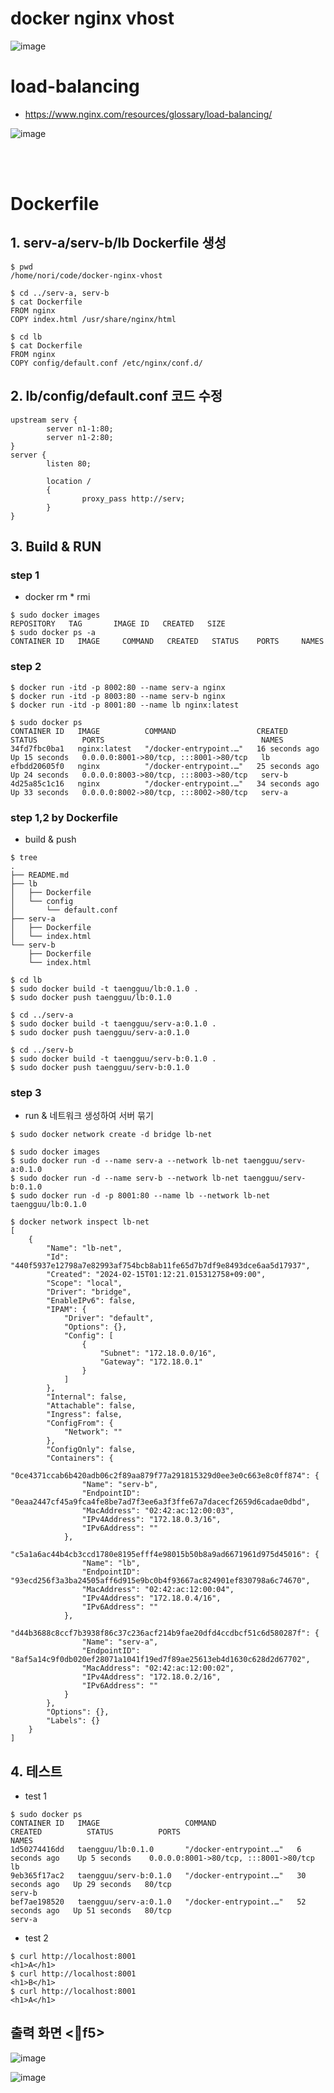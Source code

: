 # docker nginx vhost

![image](https://github.com/pySatellite/docker-nginx-vhost/assets/87309910/878eaf6a-18bc-4467-8b3f-5086de8ff3a1)

# load-balancing
- https://www.nginx.com/resources/glossary/load-balancing/
  
![image](https://github.com/Jaelinny/docker-nginx-vhost/assets/148875683/f1013b3f-9a5f-4de5-85d6-518347e8c230)


<br/>
<br/>

# Dockerfile

## 1. serv-a/serv-b/lb Dockerfile 생성
```
$ pwd
/home/nori/code/docker-nginx-vhost

$ cd ../serv-a, serv-b
$ cat Dockerfile
FROM nginx
COPY index.html /usr/share/nginx/html

$ cd lb
$ cat Dockerfile
FROM nginx
COPY config/default.conf /etc/nginx/conf.d/
```

## 2. lb/config/default.conf 코드 수정
```
upstream serv {
        server n1-1:80;
        server n1-2:80;
}
server {
        listen 80;

        location /
        {
                proxy_pass http://serv;
        }
}
```

## 3. Build & RUN

### step 1
- docker rm * rmi
```
$ sudo docker images
REPOSITORY   TAG       IMAGE ID   CREATED   SIZE
$ sudo docker ps -a
CONTAINER ID   IMAGE     COMMAND   CREATED   STATUS    PORTS     NAMES
```

### step 2
```
$ docker run -itd -p 8002:80 --name serv-a nginx
$ docker run -itd -p 8003:80 --name serv-b nginx
$ docker run -itd -p 8001:80 --name lb nginx:latest

$ sudo docker ps
CONTAINER ID   IMAGE          COMMAND                  CREATED          STATUS          PORTS                                   NAMES
34fd7fbc0ba1   nginx:latest   "/docker-entrypoint.…"   16 seconds ago   Up 15 seconds   0.0.0.0:8001->80/tcp, :::8001->80/tcp   lb
efbdd20605f0   nginx          "/docker-entrypoint.…"   25 seconds ago   Up 24 seconds   0.0.0.0:8003->80/tcp, :::8003->80/tcp   serv-b
4d25a85c1c16   nginx          "/docker-entrypoint.…"   34 seconds ago   Up 33 seconds   0.0.0.0:8002->80/tcp, :::8002->80/tcp   serv-a
```

### step 1,2 by Dockerfile
- build & push
```
$ tree
.
├── README.md
├── lb
│   ├── Dockerfile
│   └── config
│       └── default.conf
├── serv-a
│   ├── Dockerfile
│   └── index.html
└── serv-b
    ├── Dockerfile
    └── index.html

$ cd lb
$ sudo docker build -t taengguu/lb:0.1.0 .
$ sudo docker push taengguu/lb:0.1.0

$ cd ../serv-a
$ sudo docker build -t taengguu/serv-a:0.1.0 .
$ sudo docker push taengguu/serv-a:0.1.0

$ cd ../serv-b
$ sudo docker build -t taengguu/serv-b:0.1.0 .
$ sudo docker push taengguu/serv-b:0.1.0
```

### step 3 
- run & 네트워크 생성하여 서버 묶기
```
$ sudo docker network create -d bridge lb-net

$ sudo docker images
$ sudo docker run -d --name serv-a --network lb-net taengguu/serv-a:0.1.0
$ sudo docker run -d --name serv-b --network lb-net taengguu/serv-b:0.1.0
$ sudo docker run -d -p 8001:80 --name lb --network lb-net taengguu/lb:0.1.0

$ docker network inspect lb-net
[
    {
        "Name": "lb-net",
        "Id": "440f5937e12798a7e82993af754bcb8ab11fe65d7b7df9e8493dce6aa5d17937",
        "Created": "2024-02-15T01:12:21.015312758+09:00",
        "Scope": "local",
        "Driver": "bridge",
        "EnableIPv6": false,
        "IPAM": {
            "Driver": "default",
            "Options": {},
            "Config": [
                {
                    "Subnet": "172.18.0.0/16",
                    "Gateway": "172.18.0.1"
                }
            ]
        },
        "Internal": false,
        "Attachable": false,
        "Ingress": false,
        "ConfigFrom": {
            "Network": ""
        },
        "ConfigOnly": false,
        "Containers": {
            "0ce4371ccab6b420adb06c2f89aa879f77a291815329d0ee3e0c663e8c0ff874": {
                "Name": "serv-b",
                "EndpointID": "0eaa2447cf45a9fca4fe8be7ad7f3ee6a3f3ffe67a7dacecf2659d6cadae0dbd",
                "MacAddress": "02:42:ac:12:00:03",
                "IPv4Address": "172.18.0.3/16",
                "IPv6Address": ""
            },
            "c5a1a6ac44b4cb3ccd1780e8195efff4e98015b50b8a9ad6671961d975d45016": {
                "Name": "lb",
                "EndpointID": "93ecd256f3a3ba24505aff6d915e9bc0b4f93667ac824901ef830798a6c74670",
                "MacAddress": "02:42:ac:12:00:04",
                "IPv4Address": "172.18.0.4/16",
                "IPv6Address": ""
            },
            "d44b3688c8ccf7b3938f86c37c236acf214b9fae20dfd4ccdbcf51c6d580287f": {
                "Name": "serv-a",
                "EndpointID": "8af5a14c9f0db020ef28071a1041f19ed7f89ae25613eb4d1630c628d2d67702",
                "MacAddress": "02:42:ac:12:00:02",
                "IPv4Address": "172.18.0.2/16",
                "IPv6Address": ""
            }
        },
        "Options": {},
        "Labels": {}
    }
]
```

## 4. 테스트

- test 1
```
$ sudo docker ps
CONTAINER ID   IMAGE                   COMMAND                  CREATED          STATUS          PORTS                                   NAMES
1d50274416dd   taengguu/lb:0.1.0       "/docker-entrypoint.…"   6 seconds ago    Up 5 seconds    0.0.0.0:8001->80/tcp, :::8001->80/tcp   lb
9eb365f17ac2   taengguu/serv-b:0.1.0   "/docker-entrypoint.…"   30 seconds ago   Up 29 seconds   80/tcp                                  serv-b
bef7ae198520   taengguu/serv-a:0.1.0   "/docker-entrypoint.…"   52 seconds ago   Up 51 seconds   80/tcp                                  serv-a
```

- test 2
```
$ curl http://localhost:8001
<h1>A</h1>
$ curl http://localhost:8001
<h1>B</h1>
$ curl http://localhost:8001
<h1>A</h1>
```

## 출력 화면 <🔄f5>
![image](https://github.com/Jaelinny/docker-nginx-vhost/assets/148875683/e2d4ae4e-bfd7-4ebc-981c-3d02b9e57ace)


![image](https://github.com/Jaelinny/docker-nginx-vhost/assets/148875683/662d4aac-e0d9-4555-a586-fdf88bb7a9a4)

